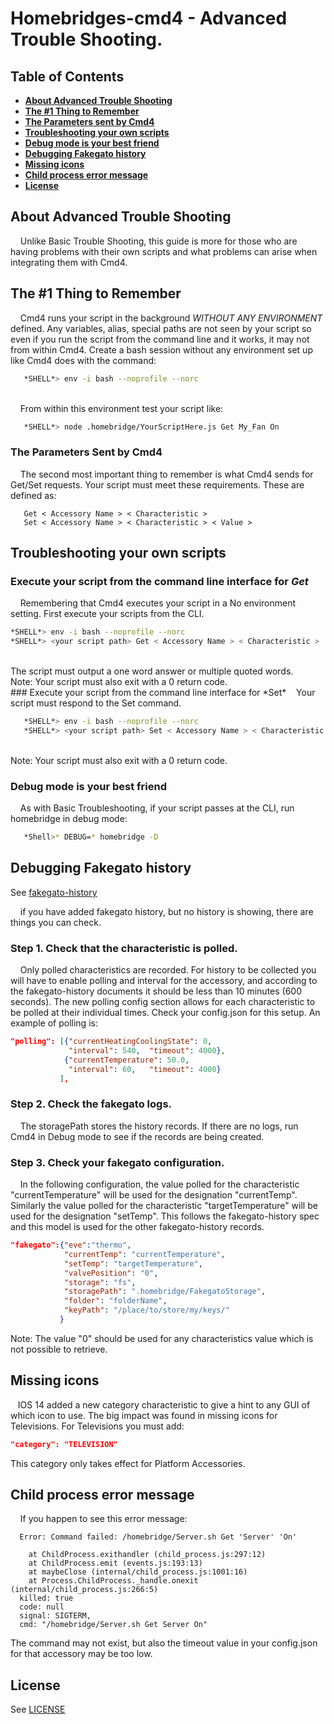 # Homebridges-cmd4 - Advanced Trouble Shooting.

## Table of Contents
* [**About Advanced Trouble Shooting**](#about-advanced-trouble-shooting)
* [**The #1 Thing to Remember**](#the-1-thing-to-remember)
* [**The Parameters sent by Cmd4**](#the-parameters-sent-by-cmd4)
* [**Troubleshooting your own scripts**](#troubleshooting-your-own-scripts)
* [**Debug mode is your best friend**](#debug-mode-is-your-best-friend)
* [**Debugging Fakegato history**](#debugging-fakegato-history)
* [**Missing icons**](#missing-icons)
* [**Child process error message**](#child-process-error-message)
* [**License**](#license)

## About Advanced Trouble Shooting
&nbsp;&nbsp;&nbsp; Unlike Basic Trouble Shooting, this guide is more for those who are having problems with their own scripts and what problems can arise when integrating them with Cmd4.

## The #1 Thing to Remember
&nbsp;&nbsp;&nbsp; Cmd4 runs your script in the background *WITHOUT ANY ENVIRONMENT* defined. Any variables, alias, special paths are not seen by your script so even if you run the script from the command line and it works, it may not from within Cmd4. Create a bash session without any environment set up like Cmd4 does with the command:<BR>

```bash
   *SHELL*> env -i bash --noprofile --norc
```
<BR>
&nbsp;&nbsp;&nbsp; From within this environment test your script like:<BR>

```bash
   *SHELL*> node .homebridge/YourScriptHere.js Get My_Fan On
```

### The Parameters Sent by Cmd4
&nbsp;&nbsp;&nbsp; The second most important thing to remember is what Cmd4 sends for Get/Set requests. Your script must meet these requirements. These are defined as:<BR>

```
   Get < Accessory Name > < Characteristic >
   Set < Accessory Name > < Characteristic > < Value >
```

## Troubleshooting your own scripts

### Execute your script from the command line interface for *Get*
&nbsp;&nbsp;&nbsp; Remembering that Cmd4 executes your script in a No environment setting. First execute your scripts from the CLI.<BR>

```bash
*SHELL*> env -i bash --noprofile --norc
*SHELL*> <your script path> Get < Accessory Name > < Characteristic >
```
<BR>
The script must output a one word answer or multiple quoted words.<BR>
Note: Your script must also exit with a 0 return code.
<BR>
### Execute your script from the command line interface for *Set*
&nbsp;&nbsp;&nbsp;Your script must respond to the Set command.<BR>

```bash
   *SHELL*> env -i bash --noprofile --norc
   *SHELL*> <your script path> Set < Accessory Name > < Characteristic > < value >
```
<BR>
Note: Your script must also exit with a 0 return code.

### Debug mode is your best friend
&nbsp;&nbsp;&nbsp; As with Basic Troubleshooting, if your script passes at the CLI, run homebridge in debug mode:<BR>

```bash
   *Shell>* DEBUG=* homebridge -D
```

## Debugging Fakegato history
See [fakegato-history](https://github.com/simont77/fakegato-history)

&nbsp;&nbsp;&nbsp; if you have added fakegato history, but no history is showing, there are things you can check.

### Step 1.  Check that the characteristic is polled.
&nbsp;&nbsp;&nbsp; Only polled characteristics are recorded. For history to be collected you will have to enable polling and interval for the accessory, and according to the fakegato-history documents it should be less than 10 minutes (600 seconds). The new polling config section allows for each characteristic to be polled at their individual times. Check your config.json for this setup. An example of polling is:
```json
"polling": [{"currentHeatingCoolingState": 0,
             "interval": 540,  "timeout": 4000},
            {"currentTemperature": 50.0,
             "interval": 60,   "timeout": 4000}
           ],
```

### Step 2.  Check the fakegato logs.
&nbsp;&nbsp;&nbsp; The storagePath stores the history records. If there are no logs, run Cmd4 in Debug mode to see if the records are being created.

### Step 3.  Check your fakegato configuration.
&nbsp;&nbsp;&nbsp; In the following configuration, the value polled for the characteristic "currentTemperature" will be used for the designation "currentTemp".  Similarly the value polled for the characteristic "targetTemperature" will be used for the designation "setTemp". This follows the fakegato-history spec and this model is used for the other fakegato-history records.

```json
"fakegato":{"eve":"thermo",
            "currentTemp": "currentTemperature",
            "setTemp": "targetTemperature",
            "valvePosition": "0",
            "storage": "fs",
            "storagePath": ".homebridge/FakegatoStorage",
            "folder": "folderName",
            "keyPath": "/place/to/store/my/keys/"
           }
```

Note: The value "0" should be used for any characteristics value which is not possible to retrieve.

## Missing icons
&nbsp;&nbsp;&nbsp;IOS 14 added a new category characteristic to give a hint to any GUI of which icon to use. The big impact was found in missing icons for Televisions. For Televisions you must add:<BR>

```json
"category": "TELEVISION"
```
This category only takes effect for Platform Accessories.


## Child process error message
&nbsp;&nbsp;&nbsp; If you happen to see this error message:<BR>
```
  Error: Command failed: /homebridge/Server.sh Get 'Server' 'On'

    at ChildProcess.exithandler (child_process.js:297:12)
    at ChildProcess.emit (events.js:193:13)
    at maybeClose (internal/child_process.js:1001:16)
    at Process.ChildProcess._handle.onexit (internal/child_process.js:266:5)
  killed: true
  code: null
  signal: SIGTERM,
  cmd: "/homebridge/Server.sh Get Server On"

  ```

The command may not exist, but also the timeout value in your config.json for that accessory may be too low.


## License
See [LICENSE](LICENSE)



<!---
Link References (Not Local)
-->

[homebridge]:https://github.com/nfarina/homebridge
[ztalbot2000]:https://github.com/ztalbot2000
